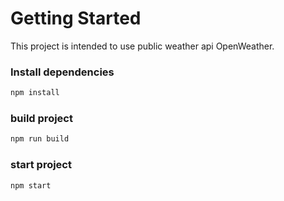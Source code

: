 # Getting Started

This project is intended to use public weather api OpenWeather.

### Install dependencies

```sh
npm install
```

### build project

```sh
npm run build
```

### start project

```sh
npm start
```
